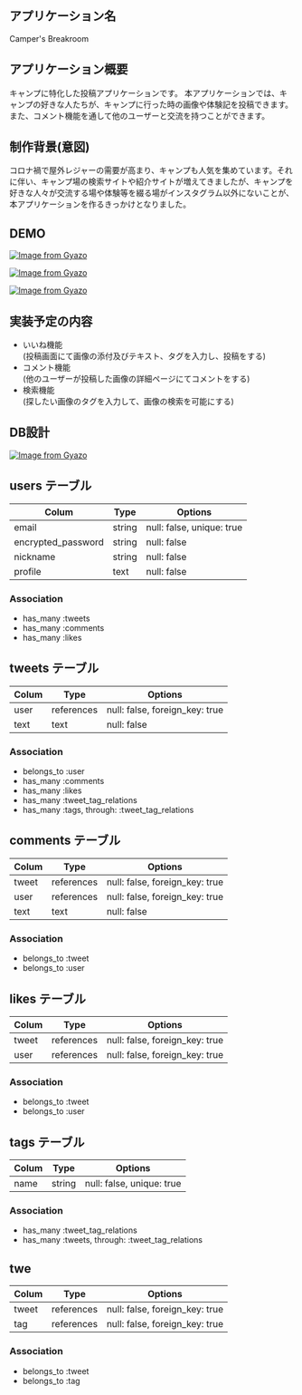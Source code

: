 ## アプリケーション名
Camper's Breakroom

## アプリケーション概要
キャンプに特化した投稿アプリケーションです。
本アプリケーションでは、キャンプの好きな人たちが、キャンプに行った時の画像や体験記を投稿できます。また、コメント機能を通して他のユーザーと交流を持つことができます。

## 制作背景(意図)
コロナ禍で屋外レジャーの需要が高まり、キャンプも人気を集めています。それに伴い、キャンプ場の検索サイトや紹介サイトが増えてきましたが、キャンプを好きな人々が交流する場や体験等を綴る場がインスタグラム以外にないことが、本アプリケーションを作るきっかけとなりました。


## DEMO
[![Image from Gyazo](https://i.gyazo.com/ec613b52bc91e2b16a04beca7aebeb43.gif)](https://gyazo.com/ec613b52bc91e2b16a04beca7aebeb43)

[![Image from Gyazo](https://i.gyazo.com/22081e02d631f2fe5bda4cf74d225571.gif)](https://gyazo.com/22081e02d631f2fe5bda4cf74d225571)

[![Image from Gyazo](https://i.gyazo.com/73b87428dcf42456ca1a55ce42a80f19.gif)](https://gyazo.com/73b87428dcf42456ca1a55ce42a80f19)

## 実装予定の内容
- いいね機能<br>
(投稿画面にて画像の添付及びテキスト、タグを入力し、投稿をする)
- コメント機能<br>
(他のユーザーが投稿した画像の詳細ページにてコメントをする)
- 検索機能<br>
(探したい画像のタグを入力して、画像の検索を可能にする)

## DB設計
[![Image from Gyazo](https://i.gyazo.com/55dd2f4f022322e3c5692043ea44d58e.png)](https://gyazo.com/55dd2f4f022322e3c5692043ea44d58e)

## users テーブル


| Colum              | Type   | Options                   |
| ------------------ | ------ | ------------------------- |  
| email              | string | null: false, unique: true |
| encrypted_password | string | null: false               |
| nickname           | string | null: false               |
| profile            | text   | null: false               |

### Association

- has_many :tweets
- has_many :comments
- has_many :likes


## tweets テーブル

| Colum              | Type       | Options                        |
| ------------------ | ---------- | ------------------------------ |  
| user               | references | null: false, foreign_key: true |
| text               | text       | null: false                    |

### Association

- belongs_to :user
- has_many :comments
- has_many :likes
- has_many :tweet_tag_relations
- has_many :tags, through: :tweet_tag_relations


## comments テーブル

| Colum              | Type       | Options                        |
| ------------------ | ---------- | ------------------------------ |  
| tweet              | references | null: false, foreign_key: true |
| user               | references | null: false, foreign_key: true |
| text               | text       | null: false                    |

### Association

- belongs_to :tweet
- belongs_to :user


## likes テーブル

| Colum              | Type       | Options                        |
| ------------------ | ---------- | ------------------------------ |  
| tweet              | references | null: false, foreign_key: true |
| user               | references | null: false, foreign_key: true |

### Association

- belongs_to :tweet
- belongs_to :user


## tags テーブル

| Colum              | Type       | Options                        |
| ------------------ | ---------- | ------------------------------ |  
| name               | string     | null: false, unique: true      |

### Association

- has_many :tweet_tag_relations
- has_many :tweets, through: :tweet_tag_relations


## twe

| Colum              | Type       | Options                        |
| ------------------ | ---------- | ------------------------------ |  
| tweet              | references | null: false, foreign_key: true |
| tag                | references | null: false, foreign_key: true |

### Association

- belongs_to :tweet
- belongs_to :tag
